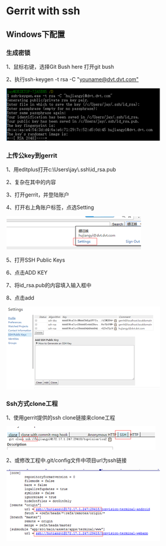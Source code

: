 # Gerrit with ssh

## Windows下配置

### 生成密锁

1、鼠标右键，选择Git Bush here 打开git bush

2、执行ssh-keygen -t rsa -C
"[youname@dvt.dvt.com"](mailto:%22youname@dvt.dvt.com%22)

![](gerrit_ssh.files/image002.gif)

### 上传公key到gerrit

1、用editplus打开c:\Users\jay\\.ssh\id_rsa.pub

2、复杂在其中的内容

3、打开gerrit，并登陆账户

4、打开右上角账户标签，点选Setting

![](gerrit_ssh.files/image004.gif)

5、打开SSH Public Keys

6、点击ADD KEY

7、将id_rsa.pub的内容填入输入框中

8、点击add

![](gerrit_ssh.files/image006.gif)

### Ssh方式clone工程

1、使用gerrit提供的ssh clone链接来clone工程

![](gerrit_ssh.files/image008.gif)

2、或修改工程中.git/config文件中项目url为ssh链接

![](gerrit_ssh.files/image010.gif)

###  


